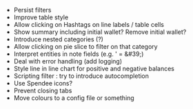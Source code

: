 - Persist filters
- Improve table style
- Allow clicking on Hashtags on line labels / table cells
- Show summary including initial wallet?  Remove initial wallet? 
- Introduce nested categories (?) 
- Allow clicking on pie slice to filter on that category 
- Interpret entities in note fields (e.g. '  = \&#39;)
- Deal with error handling (add logging)
- Style line in line chart for positive and negative balances
- Scripting filter : try to introduce autocompletion
- Use Spendee icons?
- Prevent closing tabs
- Move colours to a config file or something
